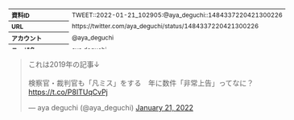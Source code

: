 <table style="font-size: 9pt; width: 610px; margin-bottom: 20px; height: 80px;">
<tbody>
    <tr>
        <th align=left>資料ID</th>
        <td align=left>TWEET::2022-01-21_102905:@aya_deguchi::1484337220421300226</td>
    </tr>
    <tr>
        <th align=left>URL</th>
        <td align=left>https://twitter.com/aya_deguchi/status/1484337220421300226</td>
    </tr>
    <tr>
        <th align=left>アカウント</th>
        <td align=left>@aya_deguchi</td>
    </tr>
    <tr>
        <th align=left>ユーザ名</th>
        <td align=left>aya deguchi</td>
    </tr>
    <tr>
        <th align=left>ツイートの記録日時</th>
        <td align=left>created_at 2022-08-24_1353</td>
    </tr>
</tbody>
</table>
<blockquote class="twitter-tweet" data-width="450"  data-lang="ja"><p lang="ja" dir="ltr">これは2019年の記事↓<br><br>検察官・裁判官も「凡ミス」をする　年に数件「非常上告」ってなに？ <a href="https://t.co/P8ITUqCvPj">https://t.co/P8ITUqCvPj</a></p>&mdash; aya deguchi (@aya_deguchi) <a href="https://twitter.com/aya_deguchi/status/1484337220421300226?ref_src=twsrc%5Etfw">January 21, 2022</a></blockquote>
<script async src="https://platform.twitter.com/widgets.js" charset="utf-8"></script>


